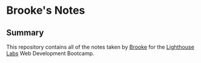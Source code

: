# Brooke's Notes

## Summary
This repository contains all of the notes taken by [Brooke](https://github.com/B-Waterman) for the [Lighthouse Labs](https://www.lighthouselabs.ca/) Web Development Bootcamp.